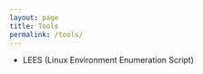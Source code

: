 ```yaml
---
layout: page
title: Tools
permalink: /tools/
---
```


* LEES (Linux Environment Enumeration Script)

